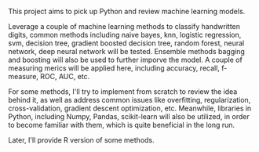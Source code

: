 This project aims to pick up Python and review machine learning models.

Leverage a couple of machine learning methods to classify handwritten digits, common methods including naive bayes, knn, logistic regression, svm, decision tree, gradient boosted decision tree, random forest, neural network, deep neural network will be tested. Ensemble methods bagging and boosting will also be used to further imporve the model. A couple of measuring merics will be applied here, including accuracy, recall, f-measure, ROC, AUC, etc.

For some methods, I'll try to implement from scratch to review the idea behind it, as well as address common issues like overfitting, regularization, cross-validation, gradient descent optimization, etc. Meanwhile, libraries in Python, including Numpy, Pandas, scikit-learn will also be utilized, in order to become familiar with them, which is quite beneficial in the long run.

Later, I'll provide R version of some methods.
